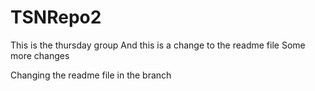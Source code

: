 # TSNRepo2
This is the thursday group
And this is a change to the readme file
Some more changes

Changing the readme file in the branch
